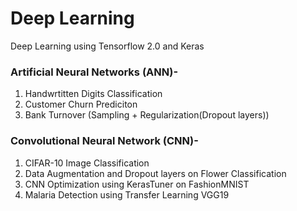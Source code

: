 # Deep Learning
Deep Learning using Tensorflow 2.0 and Keras

### Artificial Neural Networks (ANN)-
1. Handwrtitten Digits Classification
2. Customer Churn Prediciton
3. Bank Turnover (Sampling + Regularization(Dropout layers))

### Convolutional Neural Network (CNN)-
1. CIFAR-10 Image Classification
2. Data Augmentation and Dropout layers on Flower Classification
3. CNN Optimization using KerasTuner on FashionMNIST
4. Malaria Detection using Transfer Learning VGG19
